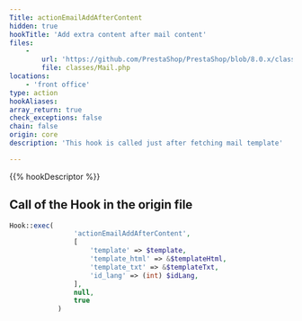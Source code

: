 ```yaml
---
Title: actionEmailAddAfterContent
hidden: true
hookTitle: 'Add extra content after mail content'
files:
    -
        url: 'https://github.com/PrestaShop/PrestaShop/blob/8.0.x/classes/Mail.php'
        file: classes/Mail.php
locations:
    - 'front office'
type: action
hookAliases: 
array_return: true
check_exceptions: false
chain: false
origin: core
description: 'This hook is called just after fetching mail template'

---
```


{{% hookDescriptor %}}

## Call of the Hook in the origin file

```php
Hook::exec(
                'actionEmailAddAfterContent',
                [
                    'template' => $template,
                    'template_html' => &$templateHtml,
                    'template_txt' => &$templateTxt,
                    'id_lang' => (int) $idLang,
                ],
                null,
                true
            )
```
